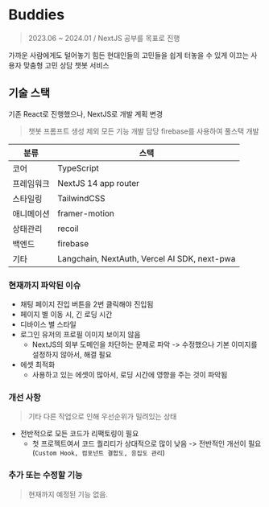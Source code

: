 # Buddies
> 2023.06 ~ 2024.01 / NextJS 공부를 목표로 진행

가까운 사람에게도 털어놓기 힘든 현대인들의 고민들을 쉽게 터놓을 수 있게 이끄는 사용자 맞춤형 고민 상담 챗봇 서비스

## 기술 스택
기존 React로 진행했으나, NextJS로 개발 계획 변경
> 챗봇 프롬프트 생성 제외 모든 기능 개발 담당
> firebase를 사용하여 풀스택 개발

|분류|스택|
|--|--|
|코어|TypeScript|
|프레임워크|NextJS 14 app router|
|스타일링|TailwindCSS|
|애니메이션|framer-motion|
|상태관리|recoil|
|백엔드|firebase|
|기타|Langchain, NextAuth, Vercel AI SDK, next-pwa|

### 현재까지 파악된 이슈
- 채팅 페이지 진입 버튼을 2번 클릭해야 진입됨
- 페이지 별 이동 시, 긴 로딩 시간
- 디바이스 별 스타일
- 로그인 유저의 프로필 이미지 보이지 않음
  - NextJS의 외부 도메인을 차단하는 문제로 파악 -> 수정했으나 기본 이미지를 설정하지 않아서, 해결 필요
- 에셋 최적화
  - 사용하고 있는 에셋이 많아서, 로딩 시간에 영향을 주는 것이 파악됨

### 개선 사항
> 기타 다른 작업으로 인해 우선순위가 밀려있는 상태
- 전반적으로 모든 코드가 리팩토링이 필요
  - 첫 프로젝트여서 코드 퀄리티가 상대적으로 많이 낮음 -> 전반적인 개선이 필요(`Custom Hook, 컴포넌트 결합도, 응집도 관리`)

### 추가 또는 수정할 기능
> 현재까지 예정된 기능 없음.

